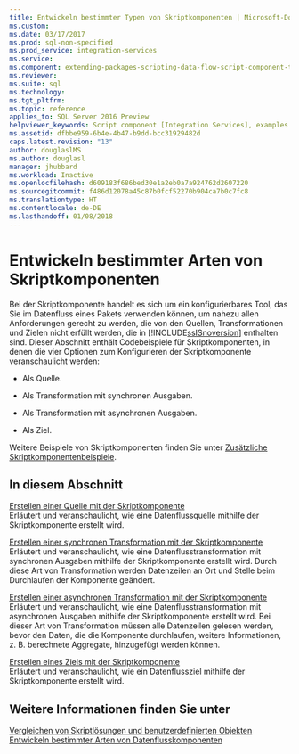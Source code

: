 ```yaml
---
title: Entwickeln bestimmter Typen von Skriptkomponenten | Microsoft-Dokumentation
ms.custom: 
ms.date: 03/17/2017
ms.prod: sql-non-specified
ms.prod_service: integration-services
ms.service: 
ms.component: extending-packages-scripting-data-flow-script-component-types
ms.reviewer: 
ms.suite: sql
ms.technology: 
ms.tgt_pltfrm: 
ms.topic: reference
applies_to: SQL Server 2016 Preview
helpviewer_keywords: Script component [Integration Services], examples
ms.assetid: dfbbe959-6b4e-4b47-b9dd-bcc31929482d
caps.latest.revision: "13"
author: douglaslMS
ms.author: douglasl
manager: jhubbard
ms.workload: Inactive
ms.openlocfilehash: d609183f686bed30e1a2eb0a7a924762d2607220
ms.sourcegitcommit: f486d12078a45c87b0fcf52270b904ca7b0c7fc8
ms.translationtype: HT
ms.contentlocale: de-DE
ms.lasthandoff: 01/08/2018
---
```

# <a name="developing-specific-types-of-script-components"></a>Entwickeln bestimmter Arten von Skriptkomponenten
  Bei der Skriptkomponente handelt es sich um ein konfigurierbares Tool, das Sie im Datenfluss eines Pakets verwenden können, um nahezu allen Anforderungen gerecht zu werden, die von den Quellen, Transformationen und Zielen nicht erfüllt werden, die in [!INCLUDE[ssISnoversion](../../includes/ssisnoversion-md.md)] enthalten sind. Dieser Abschnitt enthält Codebeispiele für Skriptkomponenten, in denen die vier Optionen zum Konfigurieren der Skriptkomponente veranschaulicht werden:  
  
-   Als Quelle.  
  
-   Als Transformation mit synchronen Ausgaben.  
  
-   Als Transformation mit asynchronen Ausgaben.  
  
-   Als Ziel.  
  
 Weitere Beispiele von Skriptkomponenten finden Sie unter [Zusätzliche Skriptkomponentenbeispiele](../../integration-services/extending-packages-scripting-data-flow-script-component-examples/additional-script-component-examples.md).  
  
## <a name="in-this-section"></a>In diesem Abschnitt  
 [Erstellen einer Quelle mit der Skriptkomponente](../../integration-services/extending-packages-scripting-data-flow-script-component-types/creating-a-source-with-the-script-component.md)  
 Erläutert und veranschaulicht, wie eine Datenflussquelle mithilfe der Skriptkomponente erstellt wird.  
  
 [Erstellen einer synchronen Transformation mit der Skriptkomponente](../../integration-services/extending-packages-scripting-data-flow-script-component-types/creating-a-synchronous-transformation-with-the-script-component.md)  
 Erläutert und veranschaulicht, wie eine Datenflusstransformation mit synchronen Ausgaben mithilfe der Skriptkomponente erstellt wird. Durch diese Art von Transformation werden Datenzeilen an Ort und Stelle beim Durchlaufen der Komponente geändert.  
  
 [Erstellen einer asynchronen Transformation mit der Skriptkomponente](../../integration-services/extending-packages-scripting-data-flow-script-component-types/creating-an-asynchronous-transformation-with-the-script-component.md)  
 Erläutert und veranschaulicht, wie eine Datenflusstransformation mit asynchronen Ausgaben mithilfe der Skriptkomponente erstellt wird. Bei dieser Art von Transformation müssen alle Datenzeilen gelesen werden, bevor den Daten, die die Komponente durchlaufen, weitere Informationen, z. B. berechnete Aggregate, hinzugefügt werden können.  
  
 [Erstellen eines Ziels mit der Skriptkomponente](../../integration-services/extending-packages-scripting-data-flow-script-component-types/creating-a-destination-with-the-script-component.md)  
 Erläutert und veranschaulicht, wie ein Datenflussziel mithilfe der Skriptkomponente erstellt wird.  
  
## <a name="see-also"></a>Weitere Informationen finden Sie unter  
 [Vergleichen von Skriptlösungen und benutzerdefinierten Objekten](../../integration-services/extending-packages-scripting/comparing-scripting-solutions-and-custom-objects.md)   
 [Entwickeln bestimmter Arten von Datenflusskomponenten](../../integration-services/extending-packages-custom-objects-data-flow-types/developing-specific-types-of-data-flow-components.md)  
  
  
